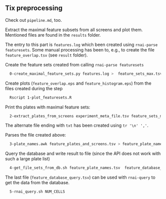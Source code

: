 ## Tix preprocessing

Check out `pipeline.md`, too.

Extract the maximal feature subsets from all screens and plot them.
Mentioned files are found in the `results` folder.


The entry to this part is `features.log` which been created using `rnai-parse featuresets`.
Some manual processing has been to, e.g., to create the file `feature_overlap.tsv` (see `result` folder).

Create the feature sets created from calling `rnai-parse featuresets` 
```bash
  0-create_maximal_feature_sets.py features.log >  feature_sets_max.tsv
```

Create plots (`feature_overlap.eps` and `feature_histogram.eps`) from the files created during the step
```bash
  Rscript 1-plot_featuresets.R
```
 
Print ths plates with maximal feature sets:
```bash
  2-extract_plates_from_screens experiment_meta_file.tsv feature_sets_max.tsv 250 > feature_plates_and_screens.tsv
```
The alternate file ending with `txt` has been created using `tr '\n' ','`.

Parses the file created above:
```bash
  3-plate_names.awk feature_plates_and_screens.tsv > feature_plate_names.tsv
```

Query the database and write result to file (since the API does not work with such a large plate list)
```bash
  4-get_file_sets_from_db.sh feature_plate_names.tsv  feature_database_query.tsv
```

The last file (`feature_database_query.tsv`) can be used with `rnai-query` to get the data from the database.
```bash
  5-rnai_query.sh NUM_CELLS
```